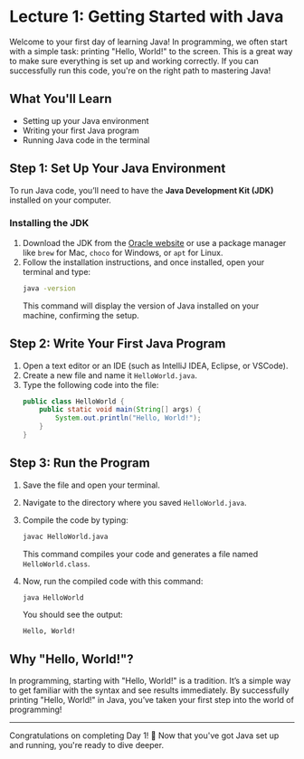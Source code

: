 

# Lecture 1: Getting Started with Java

Welcome to your first day of learning Java! In programming, we often start with a simple task: printing "Hello, World!" to the screen. This is a great way to make sure everything is set up and working correctly. If you can successfully run this code, you're on the right path to mastering Java!

## What You'll Learn
- Setting up your Java environment
- Writing your first Java program
- Running Java code in the terminal

## Step 1: Set Up Your Java Environment
To run Java code, you’ll need to have the **Java Development Kit (JDK)** installed on your computer. 

### Installing the JDK
1. Download the JDK from the [Oracle website](https://www.oracle.com/java/technologies/javase-downloads.html) or use a package manager like `brew` for Mac, `choco` for Windows, or `apt` for Linux.
2. Follow the installation instructions, and once installed, open your terminal and type:
   ```bash
   java -version
   ```
   This command will display the version of Java installed on your machine, confirming the setup.

## Step 2: Write Your First Java Program
1. Open a text editor or an IDE (such as IntelliJ IDEA, Eclipse, or VSCode).
2. Create a new file and name it `HelloWorld.java`.
3. Type the following code into the file:
   ```java
   public class HelloWorld {
       public static void main(String[] args) {
           System.out.println("Hello, World!");
       }
   }
   ```

## Step 3: Run the Program
1. Save the file and open your terminal.
2. Navigate to the directory where you saved `HelloWorld.java`.
3. Compile the code by typing:
   ```bash
   javac HelloWorld.java
   ```
   This command compiles your code and generates a file named `HelloWorld.class`.

4. Now, run the compiled code with this command:
   ```bash
   java HelloWorld
   ```
   You should see the output:
   ```
   Hello, World!
   ```

## Why "Hello, World!"?
In programming, starting with "Hello, World!" is a tradition. It’s a simple way to get familiar with the syntax and see results immediately. By successfully printing "Hello, World!" in Java, you’ve taken your first step into the world of programming!

---

Congratulations on completing Day 1! 🎉 Now that you've got Java set up and running, you're ready to dive deeper.